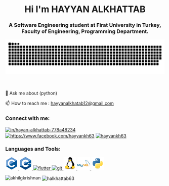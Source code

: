 <h1 align="center">Hi I'm HAYYAN ALKHATTAB</h1>
<h3 align="center">A Software Engineering student at Firat University in Turkey, Faculty of Engineering, Programming Department.</h3>
<!-- <div align=center>
    <img src="https://raw.githubusercontent.com/AhmedFathyDev/AhmedFathyDev/main/GitHub.png" alt="GitHub Octocat Drinking a Cup of Coffee" height="200">
</div> -->

<p align="center">
  <img  src="https://raw.githubusercontent.com/Elanza-48/Elanza-48/main/resources/img/github-contribution-grid-snake.svg"
    alt="example" />
</p>

<!-- RAINBOW LINE TOP -->
<!--<img src="https://github.com/AnderMendoza/AnderMendoza/raw/main/assets/line-neon.gif" width="100%"> -->

<!-- GIF HEADER -->
<!--<img src="https://github.com/AnderMendoza/AnderMendoza/raw/main/assets/banner-header.gif"> -->

<br> <br>
💬 Ask me about (python)

📫 How to reach me : hayyanalkhatab12@gmail.com
<br>
<h3 align="left">Connect with me:</h3>
<p align="left">
<a href="https://linkedin.com/in/in/hayan-alkhattab-778a48234" target="blank"><img align="center" src="https://raw.githubusercontent.com/rahuldkjain/github-profile-readme-generator/master/src/images/icons/Social/linked-in-alt.svg" alt="in/hayan-alkhattab-778a48234" height="30" width="40" /></a>
<a href="https://fb.com/https://www.facebook.com/hayyankh63" target="blank"><img align="center" src="https://raw.githubusercontent.com/rahuldkjain/github-profile-readme-generator/master/src/images/icons/Social/facebook.svg" alt="https://www.facebook.com/hayyankh63" height="30" width="40" /></a>
<a href="https://instagram.com/hayyankh63" target="blank"><img align="center" src="https://raw.githubusercontent.com/rahuldkjain/github-profile-readme-generator/master/src/images/icons/Social/instagram.svg" alt="hayyankh63" height="30" width="40" /></a>
</p>

<h3 align="left">Languages and Tools:</h3>
<p align="left"> <a href="https://www.cprogramming.com/" target="_blank" rel="noreferrer"> <img src="https://raw.githubusercontent.com/devicons/devicon/master/icons/c/c-original.svg" alt="c" width="40" height="40"/> </a> <a href="https://www.w3schools.com/cpp/" target="_blank" rel="noreferrer"> <img src="https://raw.githubusercontent.com/devicons/devicon/master/icons/cplusplus/cplusplus-original.svg" alt="cplusplus" width="40" height="40"/> </a> <a href="https://flutter.dev" target="_blank" rel="noreferrer"> <img src="https://www.vectorlogo.zone/logos/flutterio/flutterio-icon.svg" alt="flutter" width="40" height="40"/> </a> <a href="https://git-scm.com/" target="_blank" rel="noreferrer"> <img src="https://www.vectorlogo.zone/logos/git-scm/git-scm-icon.svg" alt="git" width="40" height="40"/> </a> <a href="https://www.linux.org/" target="_blank" rel="noreferrer"> <img src="https://raw.githubusercontent.com/devicons/devicon/master/icons/linux/linux-original.svg" alt="linux" width="40" height="40"/> </a> <a href="https://www.mysql.com/" target="_blank" rel="noreferrer"> <img src="https://raw.githubusercontent.com/devicons/devicon/master/icons/mysql/mysql-original-wordmark.svg" alt="mysql" width="40" height="40"/> </a> <a href="https://www.python.org" target="_blank" rel="noreferrer"> <img src="https://raw.githubusercontent.com/devicons/devicon/master/icons/python/python-original.svg" alt="python" width="40" height="40"/> </a> </p>


<!-- <p>&nbsp;<img align="center" src="https://github-readme-stats.vercel.app/api?username=halkhattab63&show_icons=true&locale=en&&layout=compact" alt="halkhattab63" /></p> -->

<p><img align="left" src="https://github-readme-stats.vercel.app/api/top-langs/?username=halkhattab63&layout=compact&hide=html" alt="akhilgkrishnan" /></p>
<p>&nbsp;<img align="center" src="https://github-readme-streak-stats.herokuapp.com/?user=halkhattab63&" alt="halkhattab63" /></p> 



